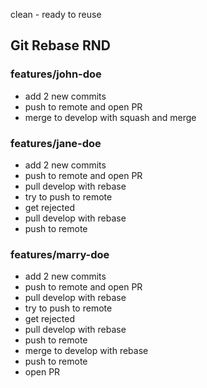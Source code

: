 clean - ready to reuse

## Git Rebase RND

### features/john-doe
- add 2 new commits
- push to remote and open PR
- merge to develop with squash and merge

### features/jane-doe
- add 2 new commits
- push to remote and open PR
- pull develop with rebase
- try to push to remote
- get rejected
- pull develop with rebase
- push to remote

### features/marry-doe
- add 2 new commits
- push to remote and open PR
- pull develop with rebase
- try to push to remote
- get rejected
- pull develop with rebase
- push to remote
- merge to develop with rebase
- push to remote
- open PR
